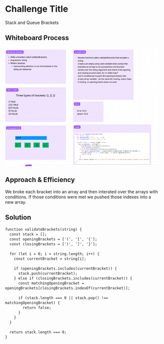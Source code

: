 # Challenge Title
<!-- Description of the challenge -->
Stack and Queue Brackets

## Whiteboard Process
<!-- Embedded whiteboard image -->

![Stack and Queue Brackets](../assets/stack-queue-brackets.png)
## Approach & Efficiency
<!-- What approach did you take? Why? What is the Big O space/time for this approach? -->
We broke each bracket into an array and then interated over the arrays with conditions. If those conditions were met we pushed those indexes into a new array.

## Solution
<!-- Show how to run your code, and examples of it in action -->
```
function validateBrackets(string) {
  const stack = [];
  const openingBrackets = ['(', '[', '{'];
  const closingBrackets = [')', ']', '}'];

  for (let i = 0; i < string.length; i++) {
    const currentBracket = string[i];

    if (openingBrackets.includes(currentBracket)) {
      stack.push(currentBracket);
    } else if (closingBrackets.includes(currentBracket)) {
      const matchingOpeningBracket = openingBrackets[closingBrackets.indexOf(currentBracket)];

      if (stack.length === 0 || stack.pop() !== matchingOpeningBracket) {
        return false;
      }
    }
  }

  return stack.length === 0;
}
